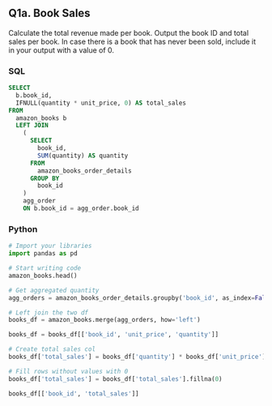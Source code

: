 ## Q1a. Book Sales
Calculate the total revenue made per book. Output the book ID and total sales per book. 
In case there is a book that has never been sold, include it in your output with a value of 0.

### SQL
```sql 
SELECT
  b.book_id,
  IFNULL(quantity * unit_price, 0) AS total_sales 
FROM
  amazon_books b 
  LEFT JOIN
    (
      SELECT
        book_id,
        SUM(quantity) AS quantity 
      FROM
        amazon_books_order_details 
      GROUP BY
        book_id 
    )
    agg_order 
    ON b.book_id = agg_order.book_id
```

### Python
```python
# Import your libraries
import pandas as pd

# Start writing code
amazon_books.head()

# Get aggregated quantity
agg_orders = amazon_books_order_details.groupby('book_id', as_index=False)['quantity'].sum()

# Left join the two df
books_df = amazon_books.merge(agg_orders, how='left')

books_df = books_df[['book_id', 'unit_price', 'quantity']]

# Create total sales col
books_df['total_sales'] = books_df['quantity'] * books_df['unit_price']

# Fill rows without values with 0
books_df['total_sales'] = books_df['total_sales'].fillna(0)

books_df[['book_id', 'total_sales']]
```
